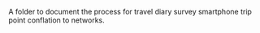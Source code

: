 A folder to document the process for travel diary survey smartphone trip point conflation to networks. 